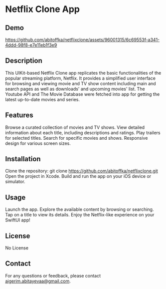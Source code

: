 # Netflix Clone App

## Demo

https://github.com/abitoffka/netflixclone/assets/96001315/6c69553f-a341-4ddd-98f8-e7e11eb1f3e9

## Description

This UIKit-based Netflix Clone app replicates the basic functionalities of the popular streaming platform, Netflix. 
It provides a simplified user interface for browsing and viewing movie and TV show content
including main and search pages as well as downloads' and upcoming movies' list. 
The Youtube API and The Movie Database were fetched into app for getting the latest up-to-date movies and series.

## Features

Browse a curated collection of movies and TV shows.
View detailed information about each title, including descriptions and ratings.
Play trailers for selected titles.
Search for specific movies and shows.
Responsive design for various screen sizes.

## Installation

Clone the repository: git clone https://github.com/abitoffka/netflixclone.git
Open the project in Xcode.
Build and run the app on your iOS device or simulator.

## Usage

Launch the app.
Explore the available content by browsing or searching.
Tap on a title to view its details.
Enjoy the Netflix-like experience on your SwiftUI app!

## License

No License

## Contact

For any questions or feedback, please contact aigerim.abitayevaa@gmail.com.
